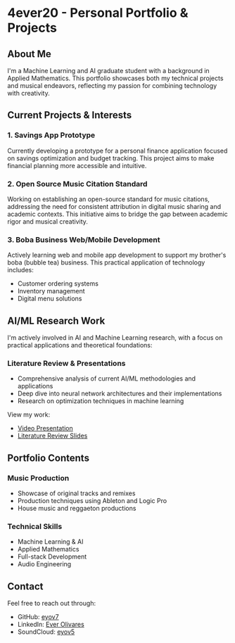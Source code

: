 # 4ever20 - Personal Portfolio & Projects

## About Me
I'm a Machine Learning and AI graduate student with a background in Applied Mathematics. This portfolio showcases both my technical projects and musical endeavors, reflecting my passion for combining technology with creativity.

## Current Projects & Interests

### 1. Savings App Prototype
Currently developing a prototype for a personal finance application focused on savings optimization and budget tracking. This project aims to make financial planning more accessible and intuitive.

### 2. Open Source Music Citation Standard
Working on establishing an open-source standard for music citations, addressing the need for consistent attribution in digital music sharing and academic contexts. This initiative aims to bridge the gap between academic rigor and musical creativity.

### 3. Boba Business Web/Mobile Development
Actively learning web and mobile app development to support my brother's boba (bubble tea) business. This practical application of technology includes:
- Customer ordering systems
- Inventory management
- Digital menu solutions

## AI/ML Research Work
I'm actively involved in AI and Machine Learning research, with a focus on practical applications and theoretical foundations:

### Literature Review & Presentations
- Comprehensive analysis of current AI/ML methodologies and applications
- Deep dive into neural network architectures and their implementations
- Research on optimization techniques in machine learning

View my work:
- [Video Presentation](https://drive.google.com/file/d/1EBDUrAf-_9vkd78ckQznH-EXS4wnqpR1/view?usp=drive_link)
- [Literature Review Slides](https://docs.google.com/presentation/d/1wc6EHC_ufz7UDcC2w9fDudTtzXiwO4S0VUHWYaUqlx0/edit?usp=drive_link)

## Portfolio Contents

### Music Production
- Showcase of original tracks and remixes
- Production techniques using Ableton and Logic Pro
- House music and reggaeton productions

### Technical Skills
- Machine Learning & AI
- Applied Mathematics
- Full-stack Development
- Audio Engineering

## Contact
Feel free to reach out through:
- GitHub: [eyov7](https://github.com/eyov7)
- LinkedIn: [Ever Olivares](https://www.linkedin.com/in/everolivares/)
- SoundCloud: [eyov5](https://soundcloud.com/eyov5)